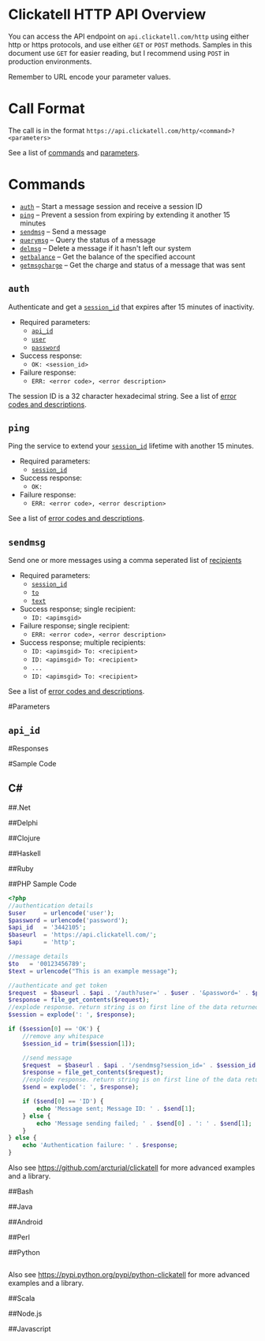 # Clickatell HTTP API Overview

You can access the API endpoint on `api.clickatell.com/http` using either http or https protocols, and use either `GET` or `POST` methods. Samples in this document use `GET` for easier reading, but I recommend using `POST` in production environments.

Remember to URL encode your parameter values.

# Call Format

The call is in the format `https://api.clickatell.com/http/<command>?<parameters>`

See a list of [commands](#commands) and [parameters](#parameters).

# Commands

* [`auth`](#auth) &ndash; Start a message session and receive a session ID
* [`ping`](#) &ndash; Prevent a session from expiring by extending it another 15 minutes
* [`sendmsg`](#) &ndash; Send a message
* [`querymsg`](#) &ndash; Query the status of a message
* [`delmsg`](#) &ndash; Delete a message if it hasn't left our system
* [`getbalance`](#) &ndash; Get the balance of the specified account
* [`getmsgcharge`](#) &ndash; Get the charge and status of a message that was sent

## `auth`

Authenticate and get a [`session_id`](#session_id) that expires after 15 minutes of inactivity.

* Required parameters:
    * [`api_id`](#api_id)
    * [`user`](#user)
    * [`password`](#password)
* Success response:
    * `OK: <session_id>`
* Failure response:
    * `ERR: <error code>, <error description>`

The session ID is a 32 character hexadecimal string. See a list of [error codes and descriptions](#error-codes).

## `ping`

Ping the service to extend your [`session_id`](#session_id) lifetime with another 15 minutes.

* Required parameters:
    * [`session_id`](#session_id)
* Success response:
    * `OK: `
* Failure response:
    * `ERR: <error code>, <error description>`

See a list of [error codes and descriptions](#error-codes).

## `sendmsg`

Send one or more messages using a comma seperated list of [recipients](#to)
* Required parameters:
    * [`session_id`](#session_id)
    * [`to`](#to)
    * [`text`](#text)
* Success response; single recipient:
    * `ID: <apimsgid>`
* Failure response; single recipient:
    * `ERR: <error code>, <error description>`
* Success response; multiple recipients:
    * `ID: <apimsgid> To: <recipient>`
    * `ID: <apimsgid> To: <recipient>`
    * `...`
    * `ID: <apimsgid> To: <recipient>`

See a list of [error codes and descriptions](#error-codes).

#Parameters

## `api_id`

#Responses

#Sample Code

C#
------

##.Net

##Delphi

##Clojure

##Haskell

##Ruby

##PHP Sample Code
```php
<?php
//authentication details
$user     = urlencode('user');
$password = urlencode('password');
$api_id   = '3442105';
$baseurl  = 'https://api.clickatell.com/';
$api      = 'http';

//message details
$to   = '00123456789';
$text = urlencode("This is an example message");

//authenticate and get token
$request  = $baseurl . $api . '/auth?user=' . $user . '&password=' . $password . '&api_id=' . $api_id;
$response = file_get_contents($request);
//explode response. return string is on first line of the data returned
$session = explode(': ', $response);

if ($session[0] == 'OK') {
	//remove any whitespace
	$session_id = trim($session[1]);

	//send message
	$request  = $baseurl . $api . '/sendmsg?session_id=' . $session_id . '&to=' . $to . '&text=' . $text;
	$response = file_get_contents($request);
	//explode response. return string is on first line of the data returned
	$send = explode(': ', $response);

	if ($send[0] == 'ID') {
		echo 'Message sent; Message ID: ' . $send[1];
	} else {
		echo 'Message sending failed; ' . $send[0] . ': ' . $send[1];
	}
} else {
	echo 'Authentication failure: ' . $response;
}
```

Also see https://github.com/arcturial/clickatell for more advanced examples and a library.

##Bash

##Java

##Android

##Perl

##Python

```python


```

Also see https://pypi.python.org/pypi/python-clickatell for more advanced examples and a library.

##Scala

##Node.js

##Javascript
